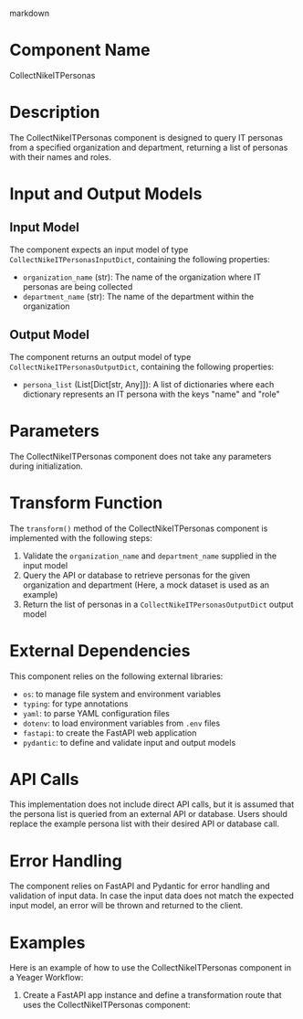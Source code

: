 markdown
# Component Name
CollectNikeITPersonas

# Description
The CollectNikeITPersonas component is designed to query IT personas from a specified organization and department, returning a list of personas with their names and roles.

# Input and Output Models

## Input Model
The component expects an input model of type `CollectNikeITPersonasInputDict`, containing the following properties:

- `organization_name` (str): The name of the organization where IT personas are being collected
- `department_name` (str): The name of the department within the organization

## Output Model
The component returns an output model of type `CollectNikeITPersonasOutputDict`, containing the following properties:

- `persona_list` (List[Dict[str, Any]]): A list of dictionaries where each dictionary represents an IT persona with the keys "name" and "role"

# Parameters
The CollectNikeITPersonas component does not take any parameters during initialization.

# Transform Function

The `transform()` method of the CollectNikeITPersonas component is implemented with the following steps:

1. Validate the `organization_name` and `department_name` supplied in the input model
2. Query the API or database to retrieve personas for the given organization and department (Here, a mock dataset is used as an example)
3. Return the list of personas in a `CollectNikeITPersonasOutputDict` output model

# External Dependencies
This component relies on the following external libraries:

- `os`: to manage file system and environment variables
- `typing`: for type annotations
- `yaml`: to parse YAML configuration files
- `dotenv`: to load environment variables from `.env` files
- `fastapi`: to create the FastAPI web application
- `pydantic`: to define and validate input and output models

# API Calls
This implementation does not include direct API calls, but it is assumed that the persona list is queried from an external API or database. Users should replace the example persona list with their desired API or database call.

# Error Handling
The component relies on FastAPI and Pydantic for error handling and validation of input data. In case the input data does not match the expected input model, an error will be thrown and returned to the client.

# Examples

Here is an example of how to use the CollectNikeITPersonas component in a Yeager Workflow:

1. Create a FastAPI app instance and define a transformation route that uses the CollectNikeITPersonas component:

